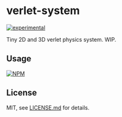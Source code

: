 # verlet-system

[![experimental](http://badges.github.io/stability-badges/dist/experimental.svg)](http://github.com/badges/stability-badges)

Tiny 2D and 3D verlet physics system. WIP.

## Usage

[![NPM](https://nodei.co/npm/verlet-system.png)](https://nodei.co/npm/verlet-system/)

## License

MIT, see [LICENSE.md](http://github.com/mattdesl/verlet-system/blob/master/LICENSE.md) for details.
